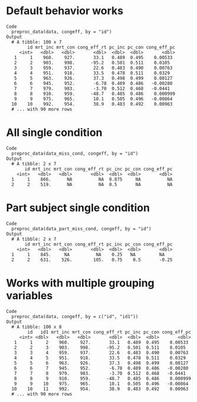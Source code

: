 # Default behavior works

    Code
      preproc_data(data, congeff, by = "id")
    Output
      # A tibble: 100 x 7
            id mrt_inc mrt_con cong_eff_rt pc_inc pc_con cong_eff_pc
         <int>   <dbl>   <dbl>       <dbl>  <dbl>  <dbl>       <dbl>
       1     1    960.    927.       33.1   0.489  0.495    0.00533 
       2     2    903.    998.      -95.2   0.501  0.511    0.0105  
       3     3    959.    937.       22.6   0.483  0.490    0.00763 
       4     4    951.    918.       33.5   0.478  0.511    0.0329  
       5     5    963.    926.       37.3   0.498  0.499    0.00127 
       6     6    945.    952.       -6.78  0.489  0.486   -0.00280 
       7     7    979.    983.       -3.70  0.512  0.468   -0.0441  
       8     8    910.    959.      -48.7   0.485  0.486    0.000999
       9     9    975.    965.       10.1   0.505  0.496   -0.00864 
      10    10    992.    954.       38.9   0.483  0.492    0.00963 
      # ... with 90 more rows

# All single condition

    Code
      preproc_data(data_miss_cond, congeff, by = "id")
    Output
      # A tibble: 2 x 7
           id mrt_inc mrt_con cong_eff_rt pc_inc pc_con cong_eff_pc
        <int>   <dbl>   <dbl>       <dbl>  <dbl>  <dbl>       <dbl>
      1     1    866.      NA          NA  0.875     NA          NA
      2     2    519.      NA          NA  0.5       NA          NA

# Part subject single condition

    Code
      preproc_data(data_part_miss_cond, congeff, by = "id")
    Output
      # A tibble: 2 x 7
           id mrt_inc mrt_con cong_eff_rt pc_inc pc_con cong_eff_pc
        <int>   <dbl>   <dbl>       <dbl>  <dbl>  <dbl>       <dbl>
      1     1    845.     NA          NA    0.25   NA         NA   
      2     2    631.    526.        105.   0.75    0.5       -0.25

# Works with multiple grouping variables

    Code
      preproc_data(data, congeff, by = c("id", "id1"))
    Output
      # A tibble: 100 x 8
            id   id1 mrt_inc mrt_con cong_eff_rt pc_inc pc_con cong_eff_pc
         <int> <dbl>   <dbl>   <dbl>       <dbl>  <dbl>  <dbl>       <dbl>
       1     1     2    960.    927.       33.1   0.489  0.495    0.00533 
       2     2     3    903.    998.      -95.2   0.501  0.511    0.0105  
       3     3     4    959.    937.       22.6   0.483  0.490    0.00763 
       4     4     5    951.    918.       33.5   0.478  0.511    0.0329  
       5     5     6    963.    926.       37.3   0.498  0.499    0.00127 
       6     6     7    945.    952.       -6.78  0.489  0.486   -0.00280 
       7     7     8    979.    983.       -3.70  0.512  0.468   -0.0441  
       8     8     9    910.    959.      -48.7   0.485  0.486    0.000999
       9     9    10    975.    965.       10.1   0.505  0.496   -0.00864 
      10    10    11    992.    954.       38.9   0.483  0.492    0.00963 
      # ... with 90 more rows

